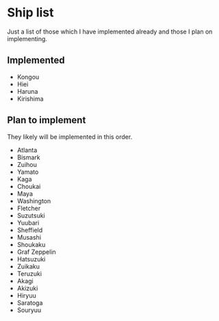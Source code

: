 # Ship list  
Just a list of those which I have implemented already and those I plan on implementing.  

## Implemented
 - Kongou
 - Hiei
 - Haruna
 - Kirishima

## Plan to implement  
They likely will be implemented in this order.
 - Atlanta
 - Bismark
 - Zuihou
 - Yamato
 - Kaga
 - Choukai
 - Maya
 - Washington
 - Fletcher
 - Suzutsuki
 - Yuubari
 - Sheffield
 - Musashi
 - Shoukaku
 - Graf Zeppelin
 - Hatsuzuki
 - Zuikaku
 - Teruzuki
 - Akagi
 - Akizuki
 - Hiryuu
 - Saratoga
 - Souryuu

